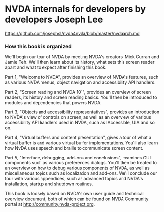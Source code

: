 # NVDA internals for developers by developers Joseph Lee

https://github.com/josephsl/nvda4nvda/blob/master/nvdaarch.md

### How this book is organized

We'll begin our tour of NVDA by meeting NVDA's creators, Mick Curran and Jamie Teh. We'll then learn about its history, what sets this screen reader apart and what to expect after finishing this book.

Part 1, "Welcome to NVDA", provides an overview of NVDA's features, such as various NVDA menus, object navigation and accessibility API handlers.

Part 2, "Screen reading and NVDA 101", provides an overview of screen readers, its history and screen reading basics. You'll then be introduced to modules and dependencies that powers NVDA.

Part 3, "Objects and accessibility representatives", provides an introduction to NVDA's view of controls on screen, as well as an overview of various accessibility API handlers used in NVDA, such as IAccessible, UIA and so on.

Part 4, "Virtual buffers and content presentation", gives a tour of what a virtual buffer is and various virtual buffer implementations. You'll also learn how NvDA uses speech and braille to communicate screen content.

Part 5, "Interface, debugging, add-ons and conclusions", examines GUI components such as various preferences dialogs. You'll then be treated to an overview on how to debug various components of NVDA, as well as miscellaneous topics such as localization and add-ons. We'll conclude our tour with various appendices, such as advanced topics and NVDA's installation, startup and shutdown routines.

This book is loosely based on NVDA's own user guide and technical overview document, both of which can be found on NVDA Community portal at http://community.nvda-project.org.

